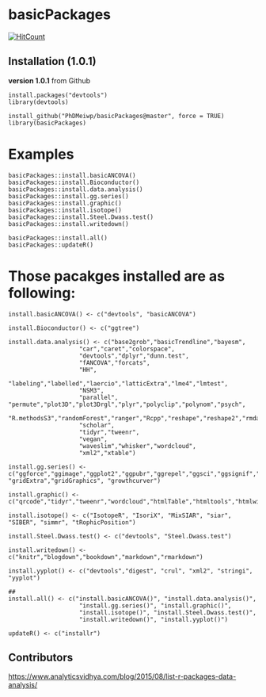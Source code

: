 # basicPackages

 [![HitCount](http://hits.dwyl.io/PhDMeiwp/basicPackages.svg)](http://hits.dwyl.io/PhDMeiwp/basicPackages)


## Installation (1.0.1)

**version 1.0.1** from Github

	
	install.packages("devtools")
	library(devtools) 
	
	install_github("PhDMeiwp/basicPackages@master", force = TRUE)
	library(basicPackages)


# Examples
	

    basicPackages::install.basicANCOVA()
	basicPackages::install.Bioconductor()
	basicPackages::install.data.analysis()
	basicPackages::install.gg.series()
	basicPackages::install.graphic()
	basicPackages::install.isotope()
	basicPackages::install.Steel.Dwass.test()
	basicPackages::install.writedown()
	
	basicPackages::install.all()
	basicPackages::updateR()
	
# Those pacakges installed are as following:

	
	install.basicANCOVA() <- c("devtools", "basicANCOVA")
	
	install.Bioconductor() <- c("ggtree")

	install.data.analysis() <- c("base2grob","basicTrendline","bayesm",
						"car","caret","colorspace",
						"devtools","dplyr","dunn.test",
						"fANCOVA","forcats",
						"HH",
						"labeling","labelled","laercio","latticExtra","lme4","lmtest",
						"NSM3",
						"parallel", "permute","plot3D","plot3Drgl","plyr","polyclip","polynom","psych",
						"R.methodsS3","randomForest","ranger","Rcpp","reshape","reshape2","rmda","robustbase","roxygen2",
						"scholar",
						"tidyr","tweenr",
						"vegan",
						"waveslim","whisker","wordcloud",
						"xml2","xtable")
						
	install.gg.series() <- c("ggforce","ggimage","ggplot2","ggpubr","ggrepel","ggsci","ggsignif","git2r","ggtree", "gridExtra","gridGraphics", "growthcurver")

	install.graphic() <- c("qrcode","tidyr","tweenr","wordcloud","htmlTable","htmltools","htmlwidgets","httpcode")

	install.isotope() <- c("IsotopeR", "IsoriX", "MixSIAR", "siar", "SIBER", "simmr", "tRophicPosition")

	install.Steel.Dwass.test() <- c("devtools", "Steel.Dwass.test")
	
	install.writedown() <- c("knitr","blogdown","bookdown","markdown","rmarkdown")

	install.yyplot() <- c("devtools","digest", "crul", "xml2", "stringi", "yyplot")

	##
	install.all() <- c("install.basicANCOVA()", "install.data.analysis()", 
						"install.gg.series()", "install.graphic()", 
						"install.isotope()", "install.Steel.Dwass.test()", 
						"install.writedown()", "install.yyplot()")
	
	updateR() <- c("installr")

	
	
## Contributors
https://www.analyticsvidhya.com/blog/2015/08/list-r-packages-data-analysis/